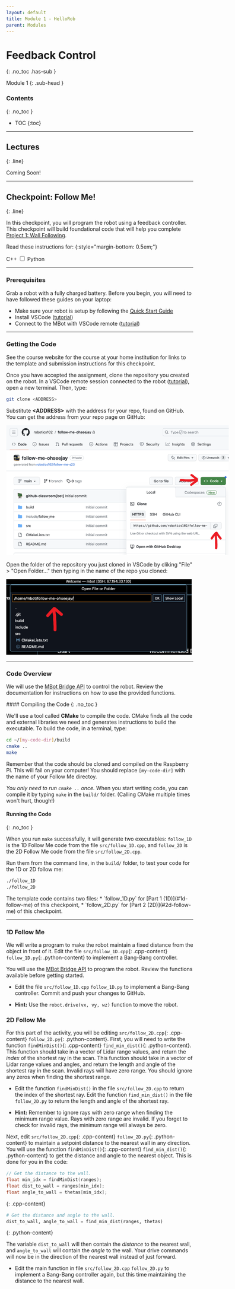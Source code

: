 ```yaml
---
layout: default
title: Module 1 - HelloRob
parent: Modules
---
```


# Feedback Control
{: .no_toc .has-sub }

Module 1
{: .sub-head }

### Contents
{: .no_toc }

* TOC
{:toc}

---

## Lectures
{: .line}

Coming Soon!

---

## Checkpoint: Follow Me!
{: .line}

In this checkpoint, you will program the robot using a feedback controller. This checkpoint will build foundational code that will help you complete [Project 1: Wall Following](/projects/p1).

Read these instructions for:
{:style="margin-bottom: 0.5em;"}
<div class="switch">
<span id="cpp-label" class="active-lang">C++</span>
<label class="switch">
    <input type="checkbox" id="lang-toggle">
    <span class="slider round"></span>
</label>
<span id="python-label">Python</span>
</div>

---

### Prerequisites

Grab a robot with a fully charged battery.
Before you begin, you will need to have followed these guides on your laptop:
* Make sure your robot is setup by following the [Quick Start Guide](/mbot/quick-start)
* Install VSCode ([tutorial](/tutorials/setup.html))
* Connect to the MBot with VSCode remote ([tutorial](/mbot/programming))

---

### Getting the Code

See the course website for the course at your home institution for links to the template and submission instructions for this checkpoint.

Once you have accepted the assignment, clone the repository you created on the robot. In a VSCode remote session connected to the robot ([tutorial](/mbot/programming)), open a new terminal. Then, type:
```bash
git clone <ADDRESS>
```
Substitute **&lt;ADDRESS&gt;** with the address for your repo, found on GitHub. You can get the address from your repo page on GitHub:

<span class="image centered"><img src="/assets/images/dtc/get-git-address.png" alt="" style="max-width:600px;"/></span>

Open the folder of the repository you just cloned in VSCode by cliking &quot;File&quot; &gt; &quot;Open Folder...&quot; then typing in the name of the repo you cloned:

<span class="image centered"><img src="/assets/images/dtc/open-project-folder.png" alt="" style="max-width:500px;"/></span>

---

### Code Overview

We will use the [MBot Bridge API](/mbot/bridge-api) to control the robot. Review the documentation for instructions on how to use the provided functions.

<div class="cpp-content" markdown=1>
#### Compiling the Code
{: .no_toc }

We'll use a tool called **CMake** to compile the code. CMake finds all the code and external libraries we need and generates instructions to build the executable. To build the code, in a terminal, type:

```bash
cd ~/[my-code-dir]/build
cmake ..
make
```

Remember that the code should be cloned and compiled on the Raspberry Pi. This will fail on your computer!
You should replace `[my-code-dir]` with the name of your Follow Me directoy.

*You only need to run `cmake ..` once.* When you start writing code, you can compile it by typing `make` in the `build/` folder. (Calling CMake multiple times won't hurt, though!)

#### Running the Code
{: .no_toc }

When you run `make` successfully, it will generate two executables: `follow_1D` is the 1D Follow Me code from the file `src/follow_1D.cpp`, and `follow_2D` is the 2D Follow Me code from the file `src/follow_2D.cpp`.

Run them from the command line, in the `build/` folder, to test your code for the 1D or 2D follow me:
```bash
./follow_1D
./follow_2D
```
</div>

<div class="python-content" markdown=1>
The template code contains two files:
* `follow_1D.py` for [Part 1 (1D)](#1d-follow-me) of this checkpoint,
* `follow_2D.py` for [Part 2 (2D)](#2d-follow-me) of this checkpoint.
</div>

---

### 1D Follow Me

We will write a program to make the robot maintain a fixed distance from the object in front of it. Edit the file `src/follow_1D.cpp`{: .cpp-content} `follow_1D.py`{: .python-content} to implement a Bang-Bang controller.

You will use the [MBot Bridge API](/mbot/bridge-api) to program the robot. Review the functions available before getting started.

<ul class="todo">
    <li class="icon solid fa-laptop-code">
        Edit the file
        <span class="cpp-content"><code>src/follow_1D.cpp</code></span>
        <span class="python-content"><code>follow_1D.py</code></span>
        to implement a Bang-Bang controller.
        Commit and push your changes to GitHub.
    </li>
</ul>

<ul class="hint">
    <li class="icon solid fa-cogs"><strong>Hint:</strong> Use the <code>robot.drive(vx, vy, wz)</code> function to move the robot.</li>
</ul>

### 2D Follow Me

For this part of the activity, you will be editing `src/follow_2D.cpp`{: .cpp-content} `follow_2D.py`{: .python-content}.
First, you will need to write the function `findMinDist()`{: .cpp-content} `find_min_dist()`{: .python-content}.
<span class="cpp-content">This function should take in a vector of Lidar range values, and return the *index* of the shortest ray in the scan.</span>
<span class="python-content">This function should take in a vector of Lidar range values and angles, and return the length and angle of the shortest ray in the scan.</span>
Invalid rays will have zero range. You should ignore any zeros when finding the shortest range.

<ul class="todo">
    <li class="icon solid fa-laptop-code">
    <span class="cpp-content">
        Edit the function <code>findMinDist()</code> in the file <code>src/follow_2D.cpp</code> to return the index of the shortest ray.
    </span>
    <span class="python-content">
        Edit the function <code>find_min_dist()</code> in the file <code>follow_2D.py</code> to return the length and angle of the shortest ray.
    </span>
    </li>
</ul>

<ul class="hint">
    <li class="icon solid fa-cogs"><strong>Hint:</strong> Remember to ignore rays with zero range when finding the minimum range value. Rays with zero range are invalid. If you forget to check for invalid rays, the minimum range will always be zero.</li>
</ul>

Next, edit `src/follow_2D.cpp`{: .cpp-content} `follow_2D.py`{: .python-content} to maintain a setpoint distance to the nearest wall in any direction. You will use the function `findMinDist()`{: .cpp-content} `find_min_dist()`{: .python-content} to get the distance and angle to the nearest object. This is done for you in the code:
```cpp
// Get the distance to the wall.
float min_idx = findMinDist(ranges);
float dist_to_wall = ranges[min_idx];
float angle_to_wall = thetas[min_idx];
```
{: .cpp-content}

```python
# Get the distance and angle to the wall.
dist_to_wall, angle_to_wall = find_min_dist(ranges, thetas)
```
{: .python-content}

The variable `dist_to_wall` will then contain the *distance* to the nearest wall, and `angle_to_wall` will contain the *angle* to the wall. Your drive commands will now be in the direction of the nearest wall instead of just forward.

<ul class="todo">
    <li class="icon solid fa-laptop-code">
        Edit the main function in file
        <span class="cpp-content"><code>src/follow_2D.cpp</code></span>
        <span class="python-content"><code>follow_2D.py</code></span>
        to implement a Bang-Bang controller again, but this time maintaining the distance to the nearest wall.
    </li>
</ul>
